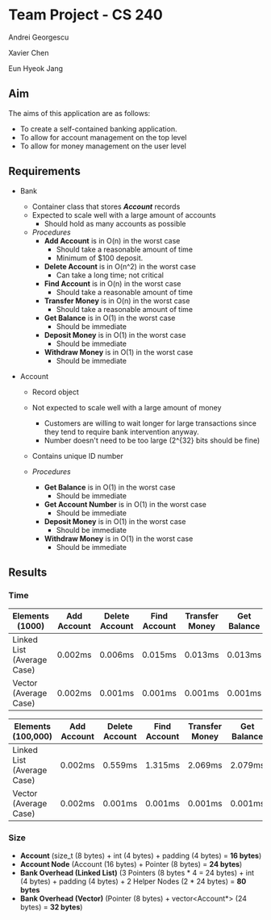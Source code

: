 # Team Project - CS 240

Andrei Georgescu

Xavier Chen

Eun Hyeok Jang

## Aim

The aims of this application are as follows:

- To create a self-contained banking application.
- To allow for account management on the top level
- To allow for money management on the user level

## Requirements

- Bank

  - Container class that stores ***Account*** records
  - Expected to scale well with a large amount of accounts
    - Should hold as many accounts as possible
  - *Procedures*
    - **Add Account** is in O(n) in the worst case
      - Should take a reasonable amount of time
      - Minimum of $100 deposit.
    - **Delete Account** is in O(n^2) in the worst case
      - Can take a long time; not critical
    - **Find Account** is in O(n) in the worst case
      - Should take a reasonable amount of time
    - **Transfer Money** is in O(n) in the worst case
      - Should take a reasonable amount of time
    - **Get Balance** is in O(1) in the worst case
      - Should be immediate
    - **Deposit Money** is in O(1) in the worst case
      - Should be immediate
    - **Withdraw Money** is in O(1) in the worst case
      - Should be immediate

- Account

  - Record object

  - Not expected to scale well with a large amount of money

    - Customers are willing to wait longer for large transactions since they tend to require bank intervention anyway.
    - Number doesn't need to be too large (2^{32} bits should be fine)

  - Contains unique ID number

  - *Procedures*

    - **Get Balance** is in O(1) in the worst case
      - Should be immediate
    - **Get Account Number** is in O(1) in the worst case
      - Should be immediate
    - **Deposit Money** is in O(1) in the worst case
      - Should be immediate
    - **Withdraw Money** is in O(1) in the worst case
      - Should be immediate

## Results
### Time
| Elements (1000)            | Add Account | Delete Account | Find Account | Transfer Money | Get Balance | Deposit Money | Withdraw Money |
|----------------------------|-------------|----------------|--------------|----------------|-------------|---------------|----------------|
| Linked List (Average Case) | 0.002ms     | 0.006ms        | 0.015ms      | 0.013ms        | 0.013ms     | 0.013ms       | 0.013ms        |
| Vector (Average Case)      | 0.002ms     | 0.001ms        | 0.001ms      | 0.001ms        | 0.001ms     | 0.001ms       | 0.001ms        |

| Elements (100,000)         | Add Account | Delete Account | Find Account | Transfer Money | Get Balance | Deposit Money | Withdraw Money |
|----------------------------|-------------|----------------|--------------|----------------|-------------|---------------|----------------|
| Linked List (Average Case) | 0.002ms     | 0.559ms        | 1.315ms      | 2.069ms        | 2.079ms     | 1.336ms       | 1.296ms        |
| Vector (Average Case)      | 0.002ms     | 0.001ms        | 0.001ms      | 0.001ms        | 0.001ms     | 0.001ms       | 0.001ms        |

### Size
- **Account** (size_t (8 bytes) + int (4 bytes) + padding (4 bytes) = **16 bytes**)
- **Account Node** (Account (16 bytes) + Pointer (8 bytes) = **24 bytes**)
- **Bank Overhead (Linked List)** (3 Pointers (8 bytes * 4 = 24 bytes) + int (4 bytes) + padding (4 bytes) + 2 Helper Nodes (2 * 24 bytes) = **80 bytes**
- **Bank Overhead (Vector)** (Pointer (8 bytes) + vector<Account*> (24 bytes) = **32 bytes**)
